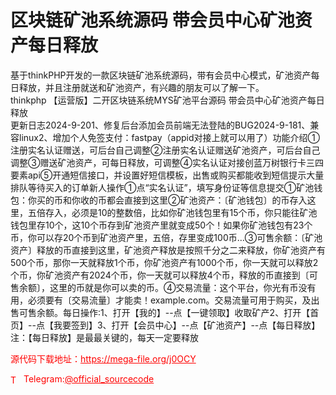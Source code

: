 # 区块链矿池系统源码 带会员中心矿池资产每日释放

基于thinkPHP开发的一款区块链矿池系统源码，带有会员中心模式，矿池资产每日释放，并且注册就送和矿池资产，有兴趣的朋友可以了解一下。<br>thinkphp 【运营版】二开区块链系统MYS矿池平台源码 带会员中心矿池资产每日释放<br>更新日志2024-9-201、修复后台添加会员前端无法登陆的BUG2024-9-181、兼容linux2、增加个人免签支付：fastpay（appid对接上就可以用了）功能介绍①注册实名认证赠送，可后台自己调整②注册实名认证赠送矿池资产，可后台自己调整③赠送矿池资产，可每日释放，可调整④实名认证对接创蓝万树银行卡三四要素api⑤开通短信接口，并设置好短信模板，出售或购买都能收到短信提示大量排队等待买入的订单新人操作①点“实名认证”，填写身份证等信息提交①矿池钱包：你买的币和你收的币都会直接到这里②矿池资产：〔矿池钱包〕的币存入这里，五倍存入，必须是10的整数倍，比如你矿池钱包里有15个币，你只能往矿池钱包里存10个，这10个币存到矿池资产里就变成50个！如果你矿池钱包有23个币，你可以存20个币到矿池资产里，五倍，存里变成100币…③可售余额：〔矿池资产〕释放的币直接到这里，矿池资产释放是按照千分之二来释放，你矿池资产有500个币，那你一天就释放1个币，你矿池资产有1000个币，你一天就可以释放2个币，你矿池资产有2024个币，你一天就可以释放4个币，释放的币直接到〔可售余额〕，这里的币就是你可以卖的币。④交易流量：这个平台，你光有币没有用，必须要有〔交易流量〕才能卖！example.com。交易流量可用于购买，及出售可售余额。每日操作:1、打开【我的】--点【一键领取】收取矿产2、打开【首页】--点【我要签到】3、打开【会员中心】--点【矿池资产】--点【每日释放】注：【每日释放】是最最关键的，每天一定要释放<br>


<p style="color: red;">源代码下载地址：<a href="https://mega-file.org/j0OCY" style="color: red;">https://mega-file.org/j0OCY</a></p><p style="color: red;"><img src="https://cdn-icons-png.flaticon.com/512/2111/2111646.png" alt="Telegram Icon" style="width: 16px; vertical-align: middle; margin-right: 5px;">Telegram:<a href="https://t.me/official_sourcecode" style="color: red;">@official_sourcecode</a></p>